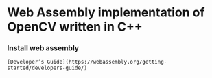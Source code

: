 # Web Assembly implementation of OpenCV written in C++

### Install web assembly
```
[Developer’s Guide](https://webassembly.org/getting-started/developers-guide/)
```